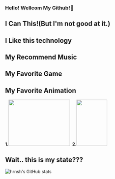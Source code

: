 ### Hello! Wellcom My Github!👋

## I Can This!(But I'm not good at it.)

## I Like this technology

## My Recommend Music

## My Favorite Game

## My Favorite Animation ##
<div>
        <strong>1.</strong><img src="https://i.ytimg.com/vi/KonNI2O7_Wk/maxresdefault.jpg" style=" width : 200px; height : 150px;">&nbsp;
        <strong>2.</strong><img src="https://image.yes24.com/goods/90114544/XL" style=" width : 100px; height : 150px;">
</div>

## Wait.. this is my state???

![hrnsh's GitHub stats](https://github-readme-stats.vercel.app/api?username=hrnsh&show_icons=true&theme=radical)

